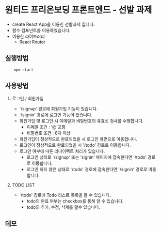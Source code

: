 # 원티드 프리온보딩 프론트엔드 - 선발 과제

- create React App을 이용한 선발과제 입니다.
- 함수 컴포넌트를 이용하였습니다.
- 이용한 라이브러리
    - React Router

## 실행방법
```
    npm start
```
## 사용방법

1. 로그인 / 회원가입
    - '/signup' 경로에 회원가입 기능이 있습니다.
    - '/signin' 경로에 로그인 기능이 있습니다.
    - 회원가입 및 로그인 시 이메일과 비밀번호의 유효성 검사를 수행합니다.
        - 이메일 조건 : '@'포함
        - 비밀번호 조건 : 8자 이상
    - 회원가입이 정상적으로 완료되었을 시 로그인 화면으로 이동합니다.
    - 로그인이 정상적으로 완료되었을 시 '/todo' 경로로 이동합니다.
    - 로그인 여부에 따른 리다이렉트 처리가 있습니다.
        - 로그인 상태로 '/signup' 또는 'signin' 페이지에 접속한다면 '/todo' 경로로 이동합니다.
        - 로그인 하지 않은 상태로 '/todo' 경로에 접속한다면 '/signin' 경로로 이동합니다.

2. TODO LIST
    - '/todo' 경로에 Todo 리스트 목록을 볼 수 있습니다.
        - todo의 완료 여부는 checkbox를 통해 알 수 있습니다.
        - todo의 추가, 수정, 삭제를 할수 있습니다.

## 데모
